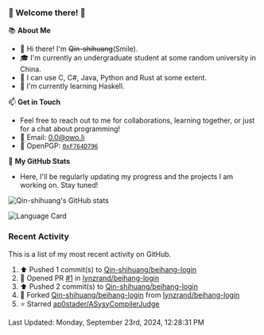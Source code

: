 ### 🌟 Welcome there! 🌟

📚 **About Me**
- 👋 Hi there! I'm ~~Qin-shihuang~~(Smile).
- 🎓 I'm currently an undergraduate student at some random university in China.
- 🚀 I can use C, C#, Java, Python and Rust at some extent.
- 🌱 I'm currently learning Haskell.

📫 **Get in Touch**
- Feel free to reach out to me for collaborations, learning together, or just for a chat about programming!
- 📩 Email: 0.0@owo.li
- 🔑 OpenPGP: [`0xF764D796`](https://keys.openpgp.org/vks/v1/by-fingerprint/99D5AF94A1585E16E14895EFBF6C0BF4F764D796)


📝 **My GitHub Stats**
- Here, I'll be regularly updating my progress and the projects I am working on. Stay tuned!

![Qin-shihuang's GitHub stats](https://github-readme-stats.vercel.app/api?username=Qin-shihuang&show_icons=true)

![Language Card](https://github-readme-stats.vercel.app/api/top-langs/?username=Qin-shihuang)
### Recent Activity

This is a list of my most recent activity on GitHub.

<!--RECENT_ACTIVITY:start-->
1. ⬆️ Pushed 1 commit(s) to [Qin-shihuang/beihang-login](https://github.com/Qin-shihuang/beihang-login)<br>
2. 💪 Opened PR [#1](https://github.com/lynzrand/beihang-login/pull/1) in [lynzrand/beihang-login](https://github.com/lynzrand/beihang-login)<br>
3. ⬆️ Pushed 2 commit(s) to [Qin-shihuang/beihang-login](https://github.com/Qin-shihuang/beihang-login)<br>
4. 🔱 Forked [Qin-shihuang/beihang-login](https://github.com/Qin-shihuang/beihang-login) from [lynzrand/beihang-login](https://github.com/lynzrand/beihang-login)<br>
5. ⭐ Starred [ap0stader/ASysyCompilerJudge](https://github.com/ap0stader/ASysyCompilerJudge)<br>
<!--RECENT_ACTIVITY:end-->

<!--RECENT_ACTIVITY:last_update-->
Last Updated: Monday, September 23rd, 2024, 12:28:31 PM
<!--RECENT_ACTIVITY:last_update_end-->
